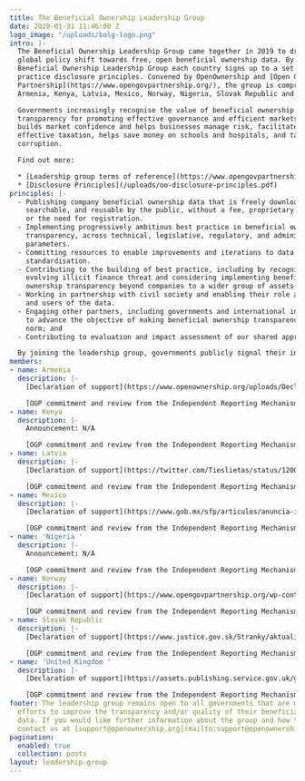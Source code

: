 ```yaml
---
title: The Beneficial Ownership Leadership Group
date: 2020-01-31 11:46:00 Z
logo_image: "/uploads/bolg-logo.png"
intro: |-
  The Beneficial Ownership Leadership Group came together in 2019 to drive the
  global policy shift towards free, open beneficial ownership data. By joining the
  Beneficial Ownership Leadership Group each country signs up to a set of best
  practice disclosure principles. Convened by OpenOwnership and [Open Government
  Partnership](https://www.opengovpartnership.org/), the group is comprised of
  Armenia, Kenya, Latvia, Mexico, Norway, Nigeria, Slovak Republic and the United Kingdom.

  Governments increasingly recognise the value of beneficial ownership
  transparency for promoting effective governance and efficient markets. It
  builds market confidence and helps businesses manage risk, facilitates
  effective taxation, helps save money on schools and hospitals, and tackles
  corruption.

  Find out more:

  * [Leadership group terms of reference](https://www.opengovpartnership.org/documents/beneficial-ownership-leadership-group-terms-of-reference-declaration-glossary/)
  * [Disclosure Principles](/uploads/oo-disclosure-principles.pdf)
principles: |-
  - Publishing company beneficial ownership data that is freely downloadable,
    searchable, and reusable by the public, without a fee, proprietary software,
    or the need for registration.
  - Implementing progressively ambitious best practice in beneficial ownership
    transparency, across technical, legislative, regulatory, and administrative
    parameters.
  - Committing resources to enable improvements and iterations to data quality and
    standardisation.
  - Contributing to the building of best practice, including by recognising the
    evolving illicit finance threat and considering implementing beneficial
    ownership transparency beyond companies to a wider group of assets classes.
  - Working in partnership with civil society and enabling their role as watchdogs
    and users of the data.
  - Engaging other partners, including governments and international institutions,
    to advance the objective of making beneficial ownership transparency a global
    norm; and
  - Contributing to evaluation and impact assessment of our shared approach.

  By joining the leadership group, governments publicly signal their intention to adhere to the following principles on beneficial ownership data disclosure (note: these do not represent legally-binding commitments for signatory states).
members:
- name: Armenia
  description: |-
    [Declaration of support](https://www.openownership.org/uploads/Declaration_Armenia.pdf)

    [OGP commitment and review from the Independent Reporting Mechanism](https://www.opengovpartnership.org/members/armenia/commitments/AM0037/)
- name: Kenya
  description: |-
    Announcement: N/A

    [OGP commitment and review from the Independent Reporting Mechanism](https://www.opengovpartnership.org/members/kenya/commitments/KE0018/)
- name: Latvia
  description: |-
    [Declaration of support](https://twitter.com/Tieslietas/status/1200052790069989376?s=20)

    [OGP commitment and review from the Independent Reporting Mechanism](https://www.opengovpartnership.org/members/latvia/commitments/LV0038/)
- name: Mexico
  description: |-
    [Declaration of support](https://www.gob.mx/sfp/articulos/anuncia-irma-sandoval-adhesion-de-mexico-a-los-principios-de-divulgacion-de-transparencia-de-los-beneficiarios-finales-de-la-corrupcion?idiom=es)

    [OGP commitment and review from the Independent Reporting Mechanism](https://www.opengovpartnership.org/documents/mexico-action-plan-2019-2021/)
- name: 'Nigeria '
  description: |-
    Announcement: N/A

    [OGP commitment and review from the Independent Reporting Mechanism](https://www.opengovpartnership.org/members/nigeria/commitments/NG0020/)
- name: Norway
  description: |-
    [Declaration of support](https://www.opengovpartnership.org/wp-content/uploads/2021/08/Norway-Beneficial-Ownership-Letter.pdf)

    [OGP commitment and review from the Independent Reporting Mechanism](https://www.opengovpartnership.org/members/norway/commitments/NO0061/)
- name: Slovak Republic
  description: |-
    [Declaration of support](https://www.justice.gov.sk/Stranky/aktualitadetail.aspx?announcementID=2611)

    [OGP commitment and review from the Independent Reporting Mechanism](https://www.opengovpartnership.org/documents/slovakia-action-plan-2019-2021/)
- name: 'United Kingdom '
  description: |-
    [Declaration of support](https://assets.publishing.service.gov.uk/government/uploads/system/uploads/attachment_data/file/1014635/Beneficial_Ownership_Transparency_Disclosure_Principles.pdf)

    [OGP commitment and review from the Independent Reporting Mechanism](https://www.opengovpartnership.org/members/united-kingdom/commitments/UK0048/)
footer: The leadership group remains open to all governments that are making determined
  efforts to improve the transparency and/or quality of their beneficial ownership
  data. If you would like further information about the group and how to join please
  contact us at [support@openownership.org](mailto:support@openownership.org)
pagination:
  enabled: true
  collection: posts
layout: leadership-group
---
```


